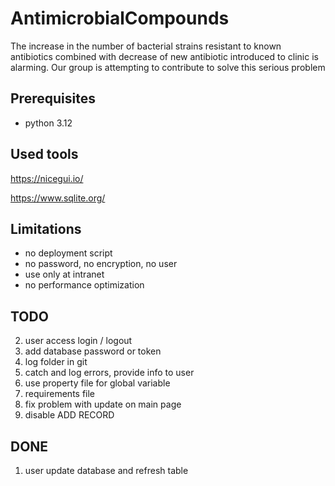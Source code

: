 # AntimicrobialCompounds
The increase in the number of bacterial strains resistant to known antibiotics combined with decrease of new antibiotic introduced to clinic is alarming. Our group is attempting to contribute to solve this serious problem

## Prerequisites 
- python 3.12
## Used tools 
https://nicegui.io/

https://www.sqlite.org/

## Limitations
- no deployment script   
- no password, no encryption, no user 
- use only at intranet
- no performance optimization
## TODO

2. user access login / logout
3. add database password or token
4. log folder in git
5. catch and log errors, provide info to user
6. use property file for global variable
7. requirements file
8. fix problem with update on  main page
9. disable ADD RECORD
## DONE
1. user update database and refresh table

  
